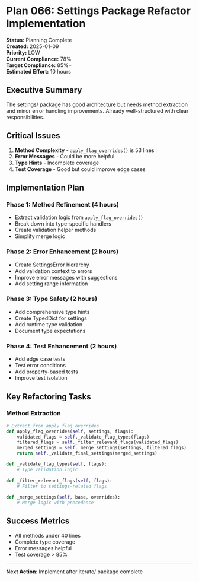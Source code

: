 # Plan 066: Settings Package Refactor Implementation

**Status:** Planning Complete  
**Created:** 2025-01-09  
**Priority:** LOW  
**Current Compliance:** 78%  
**Target Compliance:** 85%+  
**Estimated Effort:** 10 hours  

## Executive Summary

The settings/ package has good architecture but needs method extraction and minor error handling improvements. Already well-structured with clear responsibilities.

## Critical Issues

1. **Method Complexity** - `apply_flag_overrides()` is 53 lines
2. **Error Messages** - Could be more helpful
3. **Type Hints** - Incomplete coverage
4. **Test Coverage** - Good but could improve edge cases

## Implementation Plan

### Phase 1: Method Refinement (4 hours)
- Extract validation logic from `apply_flag_overrides()`
- Break down into type-specific handlers
- Create validation helper methods
- Simplify merge logic

### Phase 2: Error Enhancement (2 hours)
- Create SettingsError hierarchy
- Add validation context to errors
- Improve error messages with suggestions
- Add setting range information

### Phase 3: Type Safety (2 hours)
- Add comprehensive type hints
- Create TypedDict for settings
- Add runtime type validation
- Document type expectations

### Phase 4: Test Enhancement (2 hours)
- Add edge case tests
- Test error conditions
- Add property-based tests
- Improve test isolation

## Key Refactoring Tasks

### Method Extraction
```python
# Extract from apply_flag_overrides
def apply_flag_overrides(self, settings, flags):
    validated_flags = self._validate_flag_types(flags)
    filtered_flags = self._filter_relevant_flags(validated_flags)
    merged_settings = self._merge_settings(settings, filtered_flags)
    return self._validate_final_settings(merged_settings)

def _validate_flag_types(self, flags):
    # Type validation logic
    
def _filter_relevant_flags(self, flags):
    # Filter to settings-related flags
    
def _merge_settings(self, base, overrides):
    # Merge logic with precedence
```

## Success Metrics
- All methods under 40 lines
- Complete type coverage
- Error messages helpful
- Test coverage > 85%

---

**Next Action**: Implement after iterate/ package complete